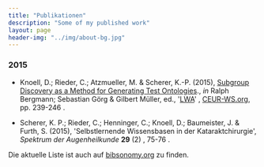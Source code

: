```yaml
---
title: "Publikationen"
description: "Some of my published work"
layout: page
header-img: "../img/about-bg.jpg"
---
```


### 2015

- Knoell, D.; Rieder, C.; Atzmueller, M. & Scherer, K.-P. (2015), [Subgroup Discovery as a Method for Generating Test Ontologies](http://ceur-ws.org/Vol-1458/F05_CRC54_Knoell.pdf)., _in_ Ralph Bergmann; Sebastian Görg & Gilbert Müller, ed., '[LWA](http://ceur-ws.org/Vol-1458/)' , [CEUR-WS.org](http://CEUR-WS.org/), pp. 239-246 .

- Scherer, K. P.; Rieder, C.; Henninger, C.; Knoell, D.; Baumeister, J. & Furth, S. (2015), 'Selbstlernende Wissensbasen in der Kataraktchirurgie', _Spektrum der Augenheilkunde_ **29** (2) , 75-76 .



Die aktuelle Liste ist auch auf [bibsonomy.org](http://www.bibsonomy.org/user/knda/myown?items=1000&resourcetype=publication&sortPage=year&sortPageOrder=desc&format=embed) zu finden.